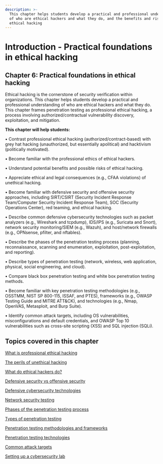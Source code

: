 ```yaml
---
description: >-
  This chapter helps students develop a practical and professional understanding
  of who are ethical hackers and what they do, and the benefits and risks of
  ethical hacking
---
```


# Introduction - Practical foundations in ethical hacking

## Chapter 6: Practical foundations in ethical hacking

Ethical hacking is the cornerstone of security verification within organizations. This chapter helps students develop a practical and professional understanding of who are ethical hackers and what they do. This chapter frames penetration testing as professional ethical hacking, a process involving authorized/contractual vulnerability discovery, exploitation, and mitigation.

**This chapter will help students:**

• Contrast professional ethical hacking (authorized/contract-based) with grey hat hacking (unauthorized, but essentially apolitical) and hacktivism (politically motivated).

• Become familiar with the professional ethics of ethical hackers.

• Understand potential benefits and possible risks of ethical hacking.

• Appreciate ethical and legal consequences (e.g., CFAA violations) of unethical hacking.

• Become familiar with defensive security and offensive security approaches, including SIRT/CSIRT (Security Incident Response Team/Computer Security Incident Response Team), SOC (Security Operations Center), red teaming, and ethical hacking.

• Describe common defensive cybersecurity technologies such as packet analyzers (e.g., Wireshark and tcpdump), IDS/IPS (e.g., Suricata and Snort), network security monitoring/SIEM (e.g., Wazuh), and host/network firewalls (e.g., OPNsense, pfilter, and nftables).

• Describe the phases of the penetration testing process (planning, reconnaissance, scanning and enumeration, exploitation, post-exploitation, and reporting).

• Describe types of penetration testing (network, wireless, web application, physical, social engineering, and cloud).

• Compare black box penetration testing and white box penetration testing methods.

• Become familiar with key penetration testing methodologies (e.g., OSSTMM, NIST SP 800-115, ISSAF, and PTES), frameworks (e.g., OWASP Testing Guide and MITRE ATT\&CK), and technologies (e.g., Nmap, OpenVAS, Metasploit, and Burp Suite).

• Identify common attack targets, including OS vulnerabilities, misconfigurations and default credentials, and OWASP Top 10 vulnerabilities such as cross-site scripting (XSS) and SQL injection (SQLi).

## Topics covered in this chapter

[What is professional ethical hacking](../what-is-professional-ethical-hacking/)

[The perils of unethical hacking](../the-perils-of-unethical-hacking.md)

[What do ethical hackers do?](../what-do-ethical-hackers-do/)

[Defensive security vs offensive security](../defensive-security-vs-offensive-security.md)

[Defensive cybersecurity technologies](../defensive-cybersecurity-technologies/)

[Network security testing](../network-security-testing.md)

[Phases of the penetration testing process](../phases-of-the-penetration-testing-process/)

[Types of penetration testing](../types-of-penetration-testing.md)

[Penetration testing methodologies and frameworks](../penetration-testing-methodologies-and-frameworks/)

[Penetration testing technologies](../penetration-testing-technologies/)

[Common attack targets](../common-attack-targets/)

[Setting up a cybersecurity lab](../setting-up-a-cybersecurity-lab/)
